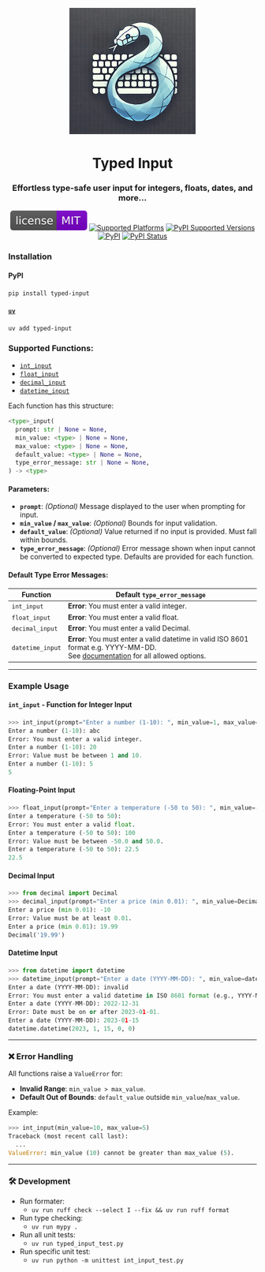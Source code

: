 <p align="center">
<a href="https://github.com/sashsinha/typed_input"><img alt="Typed Input Logo" src="https://raw.githubusercontent.com/sashsinha/typed_input/main/logo.png"></a>
</p>

<h1 align="center">Typed Input</h1>

<h3 align="center">Effortless type-safe user input for integers, floats, dates, and more...</h3>

<p align="center">
<a href="https://raw.githubusercontent.com/sashsinha/typed_input/main/LICENCE"><img alt="License: MIT" src="https://raw.githubusercontent.com/sashsinha/typed_input/main/license.svg"></a>
<a href="https://pypi.org/project/typed-input/"><img src="https://img.shields.io/badge/platform-windows%20%7C%20linux%20%7C%20macos-lightgrey" alt="Supported Platforms"></a>
<a href="https://pypi.org/project/typed-input/"><img 
alt="PyPI Supported Versions" src="https://img.shields.io/pypi/pyversions/typed-input.svg"></a>
<a href="https://pypi.org/project/typed-input/"><img alt="PyPI" src="https://img.shields.io/pypi/v/typed-input"></a>
<a href="https://pypi.org/project/typed-input/"><img alt="PyPI Status" src="https://img.shields.io/pypi/status/typed-input"></a>
</p>

### Installation

#### PyPI
```
pip install typed-input
```

#### [`uv`](https://github.com/astral-sh/uv)
```
uv add typed-input
```


### Supported Functions:
- [`int_input`](#int_input---a)
- [`float_input`](#float_input)
- [`decimal_input`](#decimal_input)
- [`datetime_input`](#datetime_input)

Each function has this structure:

```python
<type>_input(
  prompt: str | None = None,
  min_value: <type> | None = None,
  max_value: <type> | None = None,
  default_value: <type> | None = None,
  type_error_message: str | None = None,
) -> <type>
```

#### Parameters:
- **`prompt`**: *(Optional)* Message displayed to the user when prompting for input.
- **`min_value` / `max_value`**: *(Optional)* Bounds for input validation.
- **`default_value`**: *(Optional)* Value returned if no input is provided. Must fall within bounds.
- **`type_error_message`**: *(Optional)* Error message shown when input cannot be converted to expected type. Defaults are provided for each function.

#### Default Type Error Messages:

| Function           | Default `type_error_message`                                                                                            |
|--------------------|--------------------------------------------------------------------------------------------------------------------------|
| `int_input`        | **Error**: You must enter a valid integer.                                                                              |
| `float_input`      | **Error**: You must enter a valid float.                                                                                |
| `decimal_input`    | **Error**: You must enter a valid Decimal.                                                                              |
| `datetime_input`   | **Error**: You must enter a valid datetime in valid ISO 8601 format e.g. YYYY-MM-DD.<br>See [documentation](https://docs.python.org/3/library/datetime.html#datetime.datetime.fromisoformat) for all allowed options.|

---

### Example Usage

#### `int_input` - Function for Integer Input
```python
>>> int_input(prompt="Enter a number (1-10): ", min_value=1, max_value=10)
Enter a number (1-10): abc
Error: You must enter a valid integer.
Enter a number (1-10): 20
Error: Value must be between 1 and 10.
Enter a number (1-10): 5
5
```

#### Floating-Point Input
```python
>>> float_input(prompt="Enter a temperature (-50 to 50): ", min_value=-50.0, max_value=50.0)
Enter a temperature (-50 to 50): 
Error: You must enter a valid float.
Enter a temperature (-50 to 50): 100
Error: Value must be between -50.0 and 50.0.
Enter a temperature (-50 to 50): 22.5
22.5
```

#### Decimal Input
```python
>>> from decimal import Decimal
>>> decimal_input(prompt="Enter a price (min 0.01): ", min_value=Decimal("0.01"))
Enter a price (min 0.01): -10
Error: Value must be at least 0.01.
Enter a price (min 0.01): 19.99
Decimal('19.99')
```

#### Datetime Input
```python
>>> from datetime import datetime
>>> datetime_input(prompt="Enter a date (YYYY-MM-DD): ", min_value=datetime(2023, 1, 1))
Enter a date (YYYY-MM-DD): invalid
Error: You must enter a valid datetime in ISO 8601 format (e.g., YYYY-MM-DD).
Enter a date (YYYY-MM-DD): 2022-12-31
Error: Date must be on or after 2023-01-01.
Enter a date (YYYY-MM-DD): 2023-01-15
datetime.datetime(2023, 1, 15, 0, 0)
```
---

### ❌ Error Handling

All functions raise a `ValueError` for:
- **Invalid Range**: `min_value > max_value`.
- **Default Out of Bounds**: `default_value` outside `min_value`/`max_value`.

Example:
```python
>>> int_input(min_value=10, max_value=5)
Traceback (most recent call last):
  ...
ValueError: min_value (10) cannot be greater than max_value (5).
```

---

### 🛠️ Development

- Run formater: 
  - `uv run ruff check --select I --fix && uv run ruff format`
- Run type checking: 
  - `uv run mypy . `
- Run all unit tests:
  - `uv run typed_input_test.py`
- Run specific unit test:
  - `uv run python -m unittest int_input_test.py`

